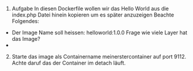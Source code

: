 1. Aufgabe
In diesen Dockerfile wollen wir das Hello World aus die index.php 
Datei hinein kopieren um es später anzuzeigen
Beachte Folgendes:
 - Der Image Name soll heissen: helloworld:1.0.0
Frage wie viele Layer hat das Image? 
 - 
2. Starte das image als Containername meinerstercontainer auf port 9112. Achte daruf das 
der Container im detach läuft.

